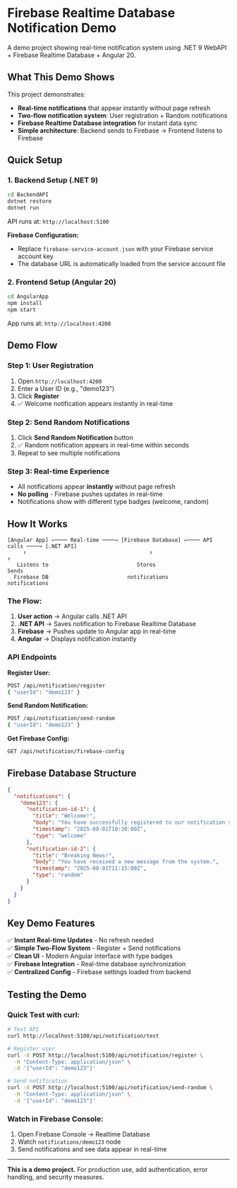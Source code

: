 # Firebase Realtime Database Notification Demo

A demo project showing real-time notification system using .NET 9 WebAPI + Firebase Realtime Database + Angular 20.

## What This Demo Shows

This project demonstrates:
- **Real-time notifications** that appear instantly without page refresh
- **Two-flow notification system**: User registration + Random notifications
- **Firebase Realtime Database integration** for instant data sync
- **Simple architecture**: Backend sends to Firebase → Frontend listens to Firebase

## Quick Setup

### 1. Backend Setup (.NET 9)

```bash
cd BackendAPI
dotnet restore
dotnet run
```
API runs at: `http://localhost:5100`

**Firebase Configuration:**
- Replace `firebase-service-account.json` with your Firebase service account key
- The database URL is automatically loaded from the service account file

### 2. Frontend Setup (Angular 20)

```bash
cd AngularApp
npm install
npm start
```
App runs at: `http://localhost:4200`

## Demo Flow

### Step 1: User Registration
1. Open `http://localhost:4200`
2. Enter a User ID (e.g., "demo123")
3. Click **Register**
4. ✅ Welcome notification appears instantly in real-time

### Step 2: Send Random Notifications
1. Click **Send Random Notification** button
2. ✅ Random notification appears in real-time within seconds
3. Repeat to see multiple notifications

### Step 3: Real-time Experience
- All notifications appear **instantly** without page refresh
- **No polling** - Firebase pushes updates in real-time
- Notifications show with different type badges (welcome, random)

## How It Works

```
[Angular App] ←──── Real-time ────→ [Firebase Database] ←──── API calls ────→ [.NET API]
     ↑                                       ↑                                    ↑
   Listens to                            Stores                               Sends
  Firebase DB                         notifications                      notifications
```

### The Flow:
1. **User action** → Angular calls .NET API
2. **.NET API** → Saves notification to Firebase Realtime Database
3. **Firebase** → Pushes update to Angular app in real-time
4. **Angular** → Displays notification instantly

### API Endpoints

**Register User:**
```bash
POST /api/notification/register
{ "userId": "demo123" }
```

**Send Random Notification:**
```bash
POST /api/notification/send-random  
{ "userId": "demo123" }
```

**Get Firebase Config:**
```bash
GET /api/notification/firebase-config
```

## Firebase Database Structure

```json
{
  "notifications": {
    "demo123": {
      "notification-id-1": {
        "title": "Welcome!",
        "body": "You have successfully registered to our notification system.",
        "timestamp": "2025-08-01T10:30:00Z",
        "type": "welcome"
      },
      "notification-id-2": {
        "title": "Breaking News!",
        "body": "You have received a new message from the system.",
        "timestamp": "2025-08-01T11:15:00Z", 
        "type": "random"
      }
    }
  }
}
```

## Key Demo Features

✅ **Instant Real-time Updates** - No refresh needed  
✅ **Simple Two-Flow System** - Register + Send notifications  
✅ **Clean UI** - Modern Angular interface with type badges  
✅ **Firebase Integration** - Real-time database synchronization  
✅ **Centralized Config** - Firebase settings loaded from backend  

## Testing the Demo

### Quick Test with curl:
```bash
# Test API
curl http://localhost:5100/api/notification/test

# Register user
curl -X POST http://localhost:5100/api/notification/register \
  -H "Content-Type: application/json" \
  -d '{"userId": "demo123"}'

# Send notification
curl -X POST http://localhost:5100/api/notification/send-random \
  -H "Content-Type: application/json" \
  -d '{"userId": "demo123"}'
```

### Watch in Firebase Console:
1. Open Firebase Console → Realtime Database
2. Watch `notifications/demo123` node
3. Send notifications and see data appear in real-time

---

**This is a demo project.** For production use, add authentication, error handling, and security measures.
